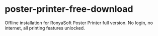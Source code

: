 # poster-printer-free-download
Offline installation for RonyaSoft Poster Printer full version. No login, no internet, all printing features unlocked.

